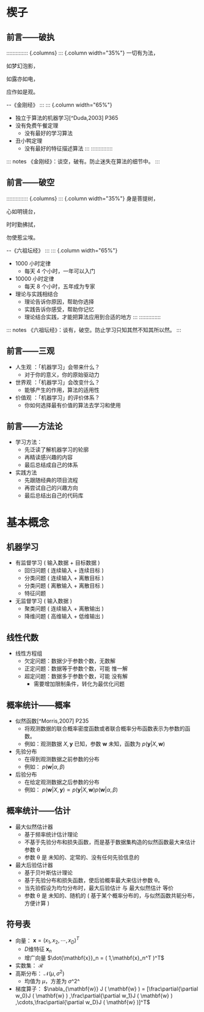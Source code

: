 # 楔子

## 前言——破执

:::::::::::::: {.columns}
::: {.column width="35%"}
一切有为法，

如梦幻泡影，

如露亦如电，

应作如是观。

--《金刚经》
:::
::: {.column width="65%"}

-   独立于算法的机器学习[^Duda,2003] P365
-   没有免费午餐定理
    -   没有最好的学习算法
-   丑小鸭定理
    -   没有最好的特征描述算法
:::
::::::::::::::

::: notes
《金刚经》：谈空，破有。防止迷失在算法的细节中。
:::

## 前言——破空

:::::::::::::: {.columns}
::: {.column width="35%"}
身是菩提树，

心如明镜台，

时时勤拂拭，

勿使惹尘埃。

--《六祖坛经》
:::
::: {.column width="65%"}

-   1000 小时定律
    -   每天 4 个小时，一年可以入门
-   10000 小时定律
    -   每天 8 个小时，五年成为专家
-   理论与实践相结合
    -   理论告诉你原因，帮助你选择
    -   实践告诉你感受，帮助你记忆
    -   理论结合实践，才能把算法应用到合适的地方
:::
::::::::::::::

::: notes
《六祖坛经》：谈有，破空。防止学习只知其然不知其所以然。
:::

## 前言——三观

-   人生观 ：「机器学习」会带来什么？
    -   对于你的意义，你的原始驱动力
-   世界观 ：「机器学习」会改变什么？
    -   能够产生的作用，算法的适用性
-   价值观 ：「机器学习」的评价体系？
    -   你如何选择最有价值的算法去学习和使用

## 前言——方法论

-   学习方法：
    -   先泛读了解机器学习的轮廓
    -   再精读感兴趣的内容
    -   最后总结成自己的体系
-   实践方法
    -   先跟随经典的项目流程
    -   再尝试自己的兴趣方向
    -   最后总结出自己的代码库

# 基本概念

## 机器学习

-   有监督学习 ( 输入数据 + 目标数据 )
    -   回归问题 ( 连续输入 + 连续目标 )
    -   分类问题 ( 连续输入 + 离散目标 )
    -   分类问题 ( 离散输入 + 离散目标 )
    -   特征问题
-   无监督学习 ( 输入数据 )
    -   聚类问题 ( 连续输入 + 离散输出 )
    -   降维问题 ( 高维输入 + 低维输出 )

## 线性代数

-   线性方程组
    -   欠定问题：数据少于参数个数，无数解
    -   正定问题：数据等于参数个数，可能 惟一解
    -   超定问题：数据多于参数个数，可能 没有解
        -   需要增加限制条件，转化为最优化问题

## 概率统计——概率

-   似然函数[^Morris,2007] P235
    -   将观测数据的联合概率密度函数或者联合概率分布函数表示为参数的函数。
    -   例如：观测数据 $X,\mathbf{y}$ 已知，参数 $\mathbf{w}$ 未知，函数为 $p ( \mathbf{y}|X,\mathbf{w} )$
-   先验分布
    -   在得到观测数据之前参数的分布
    -   例如： $p ( \mathbf{w}|\alpha,\beta )$
-   后验分布
    -   在给定观测数据之后参数的分布
    -   例如： $p ( \mathbf{w}|X,\mathbf{y} ) \propto p ( \mathbf{y}|X,\mathbf{w} ) p ( \mathbf{w}|\alpha,\beta )$

## 概率统计——估计

-   最大似然估计器
    -   基于频率统计估计理论
    -   不基于先验分布和损失函数，而是基于数据集构造的似然函数最大来估计参数 θ
    -   参数 θ 是 未知的、定常的、没有任何先验信息的
-   最大后验估计器
    -   基于贝叶斯估计理论
    -   基于先验分布和损失函数，使后验概率最大来估计参数 θ。
    -   当先验假设为均匀分布时，最大后验估计 与 最大似然估计 等价
    -   参数 θ 是 未知的、随机的 ( 基于某个概率分布的，与似然函数共轭分布，方便计算 )

## 符号表

-   向量： $\mathbf{x}= ( x_1,x_2,\cdots,x_D )^T$
    -   $D$维特征 $\mathbf{x}_n$
    -   增广向量 $\dot{\mathbf{x}}_n = ( 1,\mathbf{x}_n^T )^T$
-   实数集： $\mathcal{R}$
-   高斯分布： $\mathcal{N} ( \mu,\sigma^2 )$
    -   均值为 *μ*，方差为 *σ*^2^
-   梯度算子： $\nabla_{\mathbf{w}} J ( \mathbf{w} ) = [\frac\partial{\partial w_0}J ( \mathbf{w} ) ,\frac\partial{\partial w_1}J ( \mathbf{w} ) ,\cdots,\frac\partial{\partial w_D}J ( \mathbf{w} )]^T$
